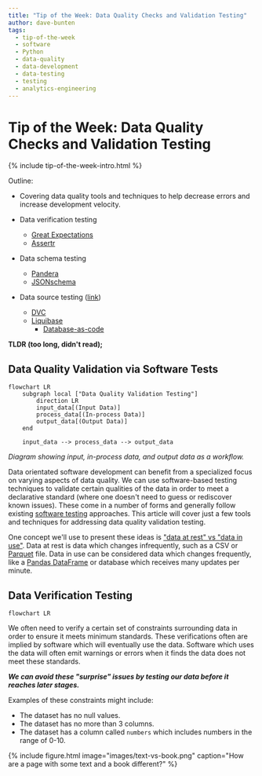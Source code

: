 ```yaml
---
title: "Tip of the Week: Data Quality Checks and Validation Testing"
author: dave-bunten
tags:
  - tip-of-the-week
  - software
  - Python
  - data-quality
  - data-development
  - data-testing
  - testing
  - analytics-engineering
---
```


# Tip of the Week: Data Quality Checks and Validation Testing

{% include tip-of-the-week-intro.html %}

<!-- excerpt start -->

<!-- excerpt end -->

Outline:

- Covering data quality tools and techniques to help decrease errors and increase development velocity.

- Data verification testing
  - [Great Expectations](https://github.com/great-expectations/great_expectations)
  - [Assertr](https://github.com/ropensci/assertr/)

- Data schema testing
  - [Pandera](https://github.com/unionai-oss/pandera)
  - [JSONschema](https://github.com/python-jsonschema/jsonschema)

- Data source testing ([link](https://en.wikipedia.org/wiki/Shift-left_testing))
  - [DVC](https://github.com/iterative/dvc)
  - [Liquibase](https://github.com/liquibase/liquibase)
    - [Database-as-code](https://speakerdeck.com/tastapod/arent-we-forgetting-someone)

__TLDR (too long, didn't read);__

## Data Quality Validation via Software Tests

```mermaid!
flowchart LR
    subgraph local ["Data Quality Validation Testing"]
        direction LR
        input_data[(Input Data)]
        process_data[(In-process Data)]
        output_data[(Output Data)]
    end

    input_data --> process_data --> output_data
```

_Diagram showing input, in-process data, and output data as a workflow._

Data orientated software development can benefit from a specialized focus on varying aspects of data quality.
We can use software-based testing techniques to validate certain qualities of the data in order to meet a declarative standard (where one doesn't need to guess or rediscover known issues).
These come in a number of forms and generally follow existing [software testing](https://en.wikipedia.org/wiki/Software_testing) approaches.
This article will cover just a few tools and techniques for addressing data quality validation testing.

One concept we'll use to present these ideas is ["data at rest" vs "data in use"](https://en.wikipedia.org/wiki/Data_at_rest).
Data at rest is data which changes infrequently, such as a CSV or [Parquet](https://github.com/apache/parquet-format) file.
Data in use can be considered data which changes frequently, like a [Pandas DataFrame](https://pandas.pydata.org/docs/reference/api/pandas.DataFrame.html) or database which receives many updates per minute.

## Data Verification Testing

```mermaid!
flowchart LR

```

We often need to verify a certain set of constraints surrounding data in order to ensure it meets minimum standards.
These verifications often are implied by software which will eventually use the data.
Software which uses the data will often emit warnings or errors when it finds the data does not meet these standards.

___We can avoid these "surprise" issues by testing our data before it reaches later stages.___

Examples of these constraints might include:

- The dataset has no null values.
- The dataset has no more than 3 columns.
- The dataset has a column called `numbers` which includes numbers in the range of 0-10.

{% include figure.html image="images/text-vs-book.png" caption="How are a page with some text and a book different?"  %}
